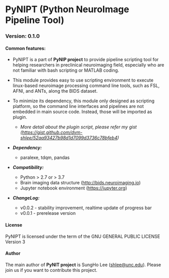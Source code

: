 # PyNIPT (Python NeuroImage Pipeline Tool)
### Version: 0.1.0

#### Common features:
- PyNIPT is a part of **PyNIP project** to provide pipeline scripting tool for helping researchers in preclinical neuroimaging field, especially who are not familiar with bash scripting or MATLAB coding.   
- This module provides easy to use scripting environment to execute linux-based neuroimage processing command line tools, such as FSL, AFNI, and ANTs, along the BIDS dataset.
- To minimize its dependency, this module only designed as scripting platform, so the command line interfaces and pipelines are not embedded in main source code. Instead, those will be imported as plugin.
    - *More detail about the plugin script, please refer my gist (https://gist.github.com/dvm-shlee/52aa93427b98d1d7099d3736c78bfeb4)*

- ***Dependency:***
    - paralexe, tdqm, pandas

- ***Compatibility:*** 
    - Python > 2.7 or > 3.7
    - Brain imaging data structure (http://bids.neuroimaging.io)
    - Jupyter notebook environment (https://jupyter.org)

- ***ChangeLog:***
    - v0.0.2    - stability improvement, realtime update of progress bar
    - v0.0.1    - prerelease version
    
#### License

PyNIPT is licensed under the term of the GNU GENERAL PUBLIC LICENSE Version 3

#### Author

The main author of **PyNIT project** is SungHo Lee (shlee@unc.edu). Please join us if you want to contribute this project.